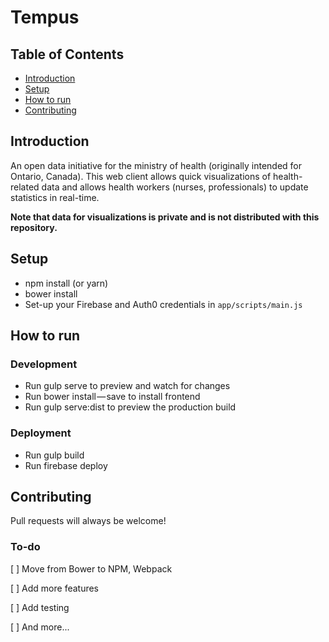 # Tempus

## Table of Contents

- [Introduction](#introduction)
- [Setup](#setup)
- [How to run](#how-to-run)
- [Contributing](#contributing)

## Introduction

An open data initiative for the ministry of health (originally intended for Ontario, Canada). This web client allows quick visualizations of health-related data and allows health workers (nurses, professionals) to update statistics in real-time.

**Note that data for visualizations is private and is not distributed with this repository.**

## Setup
- npm install (or yarn)
- bower install
- Set-up your Firebase and Auth0 credentials in `app/scripts/main.js`

## How to run

### Development
- Run gulp serve to preview and watch for changes
- Run bower install — save <package> to install frontend 
- Run gulp serve:dist to preview the production build

### Deployment
- Run gulp build
- Run firebase deploy

## Contributing

Pull requests will always be welcome!

### To-do

[ ] Move from Bower to NPM, Webpack

[ ] Add more features

[ ] Add testing

[ ] And more...
